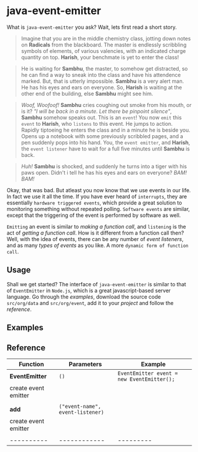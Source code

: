 # java-event-emitter

What is `java-event-emitter` you ask? Wait, lets first read a short story.

> Imagine that you are in the middle chemistry class, jotting down notes on **Radicals** from the
> blackboard. The master is endlessly scribbling symbols of elements, of various valencies, with
> an indicated charge quantity on top. **Harish**, your benchmate is yet to enter the class!

> He is waiting for **Sambhu**, the master, to somehow get distracted, so he can find a way to sneak
> into the class and have his attendence marked. But, that is utterly impossible. **Sambhu** is a
> very alert man. He has his eyes and ears on everyone. So, **Harish** is waiting at the other end of
> the building, else **Sambhu** might see him.

> *Woof, Woofoof!* **Sambhu** cries coughing out smoke from his mouth, or is it? *"I will be back
> in a minute. Let there be pinpoint silence"*, **Sambhu** somehow speaks out. This is an `event`!
> You now `emit` this `event` to **Harish**, who `listens` to this event. He jumps to action.
> Rapidly tiptoeing he enters the class and in a minute he is beside you. Opens up a notebook with
> some previously scribbled pages, and a pen suddenly pops into his hand. You, the `event emitter`,
> and **Harish**, the `event listener` have to wait for a full five minutes until **Sambhu** is back.

> *Huh!* **Sambhu** is shocked, and suddenly he turns into a tiger with his paws open. Didn't i tell he has
> his eyes and ears on everyone? *BAM! BAM!*

Okay, that was bad. But atleast you now know that we use events in our life. In fact we use it
all the time. If you have ever heard of `interrupts`, they are essentially `hardware triggered events`,
which provide a great solution to monitoring something without repeated polling. `Software events`
are similar, except that the triggering of the event is performed by software as well.

`Emitting` an event is similar to *making a function call*, and `listening` is the act of
*getting a function call*. How is it different from a function call then? Well, with the idea
of events, there can be any number of *event listeners*, and as many *types of events* as you like.
A more `dynamic form of function call`.



## Usage

Shall we get started? The interface of `java-event-emitter` is similar to that of `EventEmitter`
in `Node.js`, which is a great javascript-based server language. Go through the *examples*,
download the source code `src/org/data` and `src/org/event`, add it to your *project* and
follow the *reference*.



## Examples



## Reference

| Function | Parameters | Example |
|----------|------------|---------|
| **EventEmitter** | `()` | `EventEmitter event = new EventEmitter();` |
| create event emitter | | |
| | | |
| **add** | `("event-name", event-listener)` | |
| create event emitter | | |
| | | |
|----------|------------|---------|

